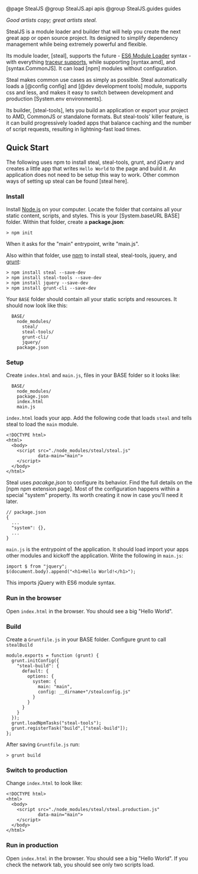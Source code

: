 @page StealJS
@group StealJS.api apis
@group StealJS.guides guides

_Good artists copy; great artists steal._

StealJS is a module loader and builder that will
help you create the next great app or open source project. Its designed to simplify 
dependency management while being extremely powerful and flexible.

Its module loader, [steal], supports 
the future - [ES6 Module Loader](https://github.com/ModuleLoader/es6-module-loader) syntax -
with everything [traceur supports](https://github.com/google/traceur-compiler/wiki/LanguageFeatures),
while supporting [syntax.amd], and [syntax.CommonJS]. It can load [npm] modules without configuration.

Steal makes common use cases as simply as possible. Steal automatically
loads a [@config config] and [@dev development tools] module, supports css and less, and makes it easy to switch
between development and production [System.env environments].

Its builder, [steal-tools], 
lets you build an application or export your project to AMD, 
CommonJS or standalone formats. But steal-tools' 
killer feature, is it can build progressively loaded apps that 
balance caching and the number of script requests, resulting
in lightning-fast load times.

## Quick Start

The following uses npm to install steal, steal-tools, grunt,
and jQuery and creates a little app that writes `Hello World` to 
the page and build it. An application does not need to be setup this way
to work.  Other common ways of setting up steal can be found [steal here].

### Install

Install [Node.js](http://nodejs.org/) on your 
computer. Locate the folder that contains all your static content, scripts, and 
styles. This is your [System.baseURL BASE] folder.  Within that folder,
create a __package.json__:

    > npm init

When it asks for the "main" entrypoint, write "main.js".

Also within that folder,
use [npm](https://www.npmjs.org/) to install steal, steal-tools, jquery, and
[grunt](http://gruntjs.com/):

    > npm install steal --save-dev
    > npm install steal-tools --save-dev
    > npm install jquery --save-dev
    > npm install grunt-cli --save-dev


Your `BASE` folder should contain all your static scripts and 
resources.  It should now look like this:

      BASE/
        node_modules/
          steal/
          steal-tools/
          grunt-cli/
          jquery/
        package.json
         
### Setup

Create `index.html` and `main.js`, files in your BASE folder so it looks like:

      BASE/
        node_modules/
        package.json
        index.html
        main.js
        
`index.html` loads your app. Add the following code that loads `steal` and
tells steal to load the `main` module.

    <!DOCTYPE html>
    <html>
      <body>
        <script src="./node_modules/steal/steal.js"
                data-main="main">
        </script>
      </body>
    </html>

Steal uses _pacakge.json_ to configure its behavior. Find the full details on 
the [npm npm extension page]. Most of the configuration happens within
a special "system" property. Its worth creating it now in case you'll
need it later.

```
// package.json
{
  ...
  "system": {},
  ...
}
```


`main.js` is the entrypoint of the application. It should load import your
apps other modules and kickoff the application. Write the following in `main.js`:

    import $ from "jquery";
    $(document.body).append("<h1>Hello World!</h1>");
    
This imports jQuery with ES6 module syntax.
    
### Run in the browser

Open `index.html` in the browser.  You should see a big "Hello World".

### Build

Create a `Gruntfile.js` in your BASE folder. Configure grunt to 
call `stealBuild`

    module.exports = function (grunt) {
      grunt.initConfig({
        "steal-build": {
          default: {
            options: {
              system: {
                main: "main",
                config: __dirname+"/stealconfig.js"
              }
            }
          }
        }
      });
      grunt.loadNpmTasks("steal-tools");
      grunt.registerTask("build",["steal-build"]);
    };

After saving `Gruntfile.js` run:

    > grunt build
    
### Switch to production

Change `index.html` to look like:

    <!DOCTYPE html>
    <html>
      <body>
        <script src="./node_modules/steal/steal.production.js"
                data-main="main">
        </script>
      </body>
    </html>

### Run in production 

Open `index.html` in the browser. You should see a big "Hello World". If you check
the network tab, you should see only two scripts load.

